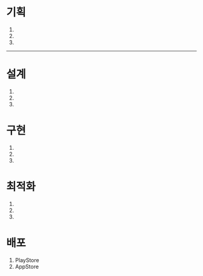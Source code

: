 # 기획
1. 
2. 
3. 
-----------------------------------
# 설계
1. 
2.
3.
# 구현
1.
2.
3.
# 최적화
1.
2.
3.
# 배포
1. PlayStore
2. AppStore

